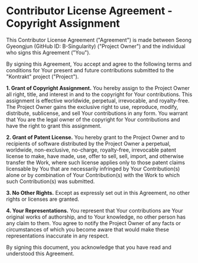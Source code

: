 # Contributor License Agreement - Copyright Assignment

This Contributor License Agreement ("Agreement") is made between Seong Gyeongjun (GitHub ID: B-Singularity) ("Project Owner") and the individual who signs this Agreement ("You").

By signing this Agreement, You accept and agree to the following terms and conditions for Your present and future contributions submitted to the "Kontrakt" project ("Project").

**1. Grant of Copyright Assignment.** You hereby assign to the Project Owner all right, title, and interest in and to the copyright for Your contributions. This assignment is effective worldwide, perpetual, irrevocable, and royalty-free. The Project Owner gains the exclusive right to use, reproduce, modify, distribute, sublicense, and sell Your contributions in any form. You warrant that You are the legal owner of the copyright for Your contributions and have the right to grant this assignment.

**2. Grant of Patent License.** You hereby grant to the Project Owner and to recipients of software distributed by the Project Owner a perpetual, worldwide, non-exclusive, no-charge, royalty-free, irrevocable patent license to make, have made, use, offer to sell, sell, import, and otherwise transfer the Work, where such license applies only to those patent claims licensable by You that are necessarily infringed by Your Contribution(s) alone or by combination of Your Contribution(s) with the Work to which such Contribution(s) was submitted.

**3. No Other Rights.** Except as expressly set out in this Agreement, no other rights or licenses are granted.

**4. Your Representations.** You represent that Your contributions are Your original works of authorship, and to Your knowledge, no other person has any claim to them. You agree to notify the Project Owner of any facts or circumstances of which you become aware that would make these representations inaccurate in any respect.

By signing this document, you acknowledge that you have read and understood this Agreement.